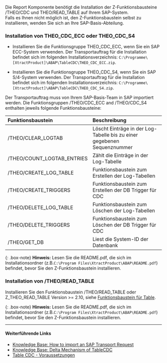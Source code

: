 
Die Report Komponente benötigt die Installation der Z-Funktionsbausteine /THEO/CDC und THEO/READ_TABLE auf Ihrem SAP-System.<br>
Falls es Ihnen nicht möglich ist, den Z-Funktionsbaustein selbst zu installieren, wenden Sie sich an Ihre SAP-Basis-Abteilung.

### Installation von THEO_CDC_ECC oder THEO_CDC_S4 #

- Installieren Sie die Funktionsgruppe THEO_CDC_ECC, wenn Sie ein SAP ECC-System verwenden.
Der Transportauftrag für die Installation befindet sich im folgenden Installationsverzeichnis: `C:\Programme\[XtractProduct]\ABAP\TableCDC\THEO_CDC_ECC.zip`.

- Installieren Sie die Funktionsgruppe THEO_CDC_S4, wenn Sie ein SAP S/4-System verwenden.
Der Transportauftrag für die Installation befindet sich im folgenden Installationsverzeichnis: `C:\Programme\[XtractProduct]\ABAP\TableCDC\THEO_CDC_S4.zip`.

Der Transportauftrag muss von Ihrem SAP-Basis-Team in SAP importiert werden.
Die Funktionsgruppen /THEO/CDC_ECC and /THEO/CDC_S4 enthalten jeweils folgende Funktionsbausteine:

| Funktionsbaustein | Beschreibung |
| :------ |:--- |
| /THEO/CLEAR_LOGTAB | Löscht Einträge in der Log-Tabelle bis zu einer gegebenen Sequenznummer | 
| /THEO/COUNT_LOGTAB_ENTRIES | Zählt die Einträge in der Log-Tabelle |
| /THEO/CREATE_LOG_TABLE | Funktionsbaustein zum Erstellen der Log-Tabellen |
| /THEO/CREATE_TRIGGERS | Funktionsbaustein zum Erstellen der DB Trigger für CDC |
| /THEO/DELETE_LOG_TABLE | Funktionsbaustein zum Löschen der Log-Tabellen |
| /THEO/DELETE_TRIGGERS | Funktionsbaustein zum Löschen der DB Trigger für CDC |
| /THEO/GET_DB | Liest die System-ID der Datenbank |


{: .box-note}
**Hinweis:** Lesen Sie die README.pdf, die sich im Installationsordner (z.B.`C:\Program Files\XtractProduct\ABAP\README.pdf`) befindet, bevor Sie den Z-Funktionsbaustein installieren.

### Installation von /THEO/READ_TABLE

Installieren Sie den Funktionsbaustein /THEO/READ_TABLE oder Z_THEO_READ_TABLE Version >= 2.10, siehe [Funktionsbaustein für Table](./funktionsbaustein-fuer-table-extraktion).

{: .box-note}
**Hinweis:** Lesen Sie die README.pdf, die sich im Installationsordner (z.B.`C:\Program Files\XtractProduct\ABAP\README.pdf`) befindet, bevor Sie den Z-Funktionsbaustein installieren.

****
#### Weiterführende Links
- [Knowledge Base: How to import an SAP Transport Request](https://kb.theobald-software.com/sap/how-to-import-an-sap-transport-request-with-the-transport-management-system-stms)
- [Knowledge Base: Delta Mechanism of TableCDC](https://kb.theobald-software.com/tables/table-cdc-mechanism)
- [Table CDC - Voraussetzungen](../table-cdc#voraussetzungen)
